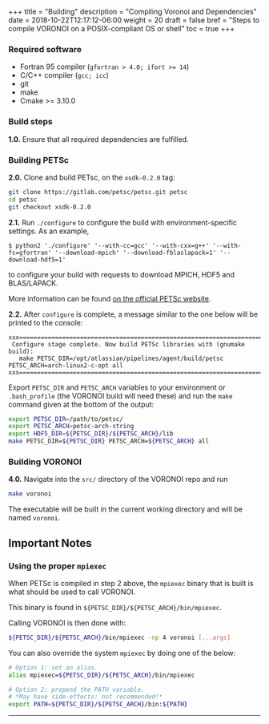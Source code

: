 +++
title = "Building"
description = "Compiling Voronoi and Dependencies"
date = 2018-10-22T12:17:12-06:00
weight = 20
draft = false
bref = "Steps to compile VORONOI on a POSIX-compliant OS or shell"
toc = true
+++


### Required software ###

* Fortran 95 compiler (`gfortran > 4.0; ifort >= 14`)
* C/C++ compiler (`gcc; icc`)
* git
* make
* Cmake >= 3.10.0

### Build steps ###

**1.0.** Ensure that all required dependencies are fulfilled.

### Building PETSc ###

**2.0.** Clone and build PETsc, on the `xsdk-0.2.0` tag:

```sh
git clone https://gitlab.com/petsc/petsc.git petsc
cd petsc
git checkout xsdk-0.2.0
```

**2.1.** Run `./configure` to configure the build with environment-specific settings. As an example,

```
$ python2 './configure' '--with-cc=gcc' '--with-cxx=g++' '--with-fc=gfortran' '--download-mpich' '--download-fblaslapack=1' '--download-hdf5=1'
```

to configure your build with requests to download MPICH, HDF5 and BLAS/LAPACK.

More information can be found [on the official PETSc website](https://www.mcs.anl.gov/petsc/documentation/installation.html).

**2.2.** After `configure` is complete, a message similar to the one below
will be printed to the console:

```
xxx=========================================================================xxx
 Configure stage complete. Now build PETSc libraries with (gnumake build):
   make PETSC_DIR=/opt/atlassian/pipelines/agent/build/petsc PETSC_ARCH=arch-linux2-c-opt all
xxx=========================================================================xxx
```

Export `PETSC_DIR` and `PETSC_ARCH` variables to your environment or
`.bash_profile` (the VORONOI build will need these) and run the `make` command
given at the bottom of the output:

```sh
export PETSC_DIR=/path/to/petsc/
export PETSC_ARCH=petsc-arch-string
export HDF5_DIR=${PETSC_DIR}/${PETSC_ARCH}/lib
make PETSC_DIR=${PETSC_DIR} PETSC_ARCH=${PETSC_ARCH} all
```



### Building VORONOI ###

**4.0.** Navigate into the `src/` directory 
of the VORONOI repo and run

```sh
make voronoi
```

The executable will be built in the current working directory and will be named `voronoi`.

## Important Notes

### Using the proper `mpiexec`

When PETSc is compiled in step 2 above, the `mpiexec` binary that is built 
is what should be used to call VORONOI.

This binary is found in `${PETSC_DIR}/${PETSC_ARCH}/bin/mpiexec`.

Calling VORONOI is then done with:

```sh
${PETSC_DIR}/${PETSC_ARCH}/bin/mpiexec -np 4 voronoi [...args]
```

You can also override the system `mpiexec` by doing one of the below:

```sh
# Option 1: set an alias.
alias mpiexec=${PETSC_DIR}/${PETSC_ARCH}/bin/mpiexec

# Option 2: prepend the PATH variable.
# *May have side-effects: not recommended!*
export PATH=${PETSC_DIR}/${PETSC_ARCH}/bin:${PATH}
```

------------------------------------
